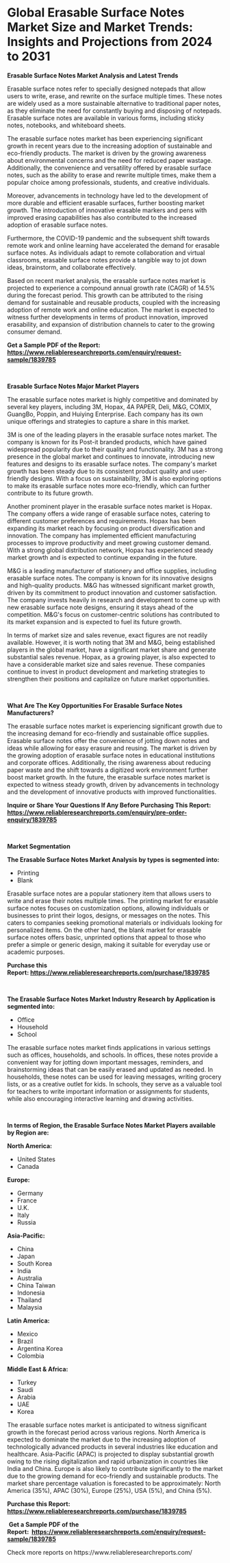 <p><h1>Global Erasable Surface Notes Market Size and Market Trends: Insights and Projections from 2024 to 2031</h1></p><p><strong>Erasable Surface Notes Market Analysis and Latest Trends</strong></p>
<p><p>Erasable surface notes refer to specially designed notepads that allow users to write, erase, and rewrite on the surface multiple times. These notes are widely used as a more sustainable alternative to traditional paper notes, as they eliminate the need for constantly buying and disposing of notepads. Erasable surface notes are available in various forms, including sticky notes, notebooks, and whiteboard sheets.</p><p>The erasable surface notes market has been experiencing significant growth in recent years due to the increasing adoption of sustainable and eco-friendly products. The market is driven by the growing awareness about environmental concerns and the need for reduced paper wastage. Additionally, the convenience and versatility offered by erasable surface notes, such as the ability to erase and rewrite multiple times, make them a popular choice among professionals, students, and creative individuals.</p><p>Moreover, advancements in technology have led to the development of more durable and efficient erasable surfaces, further boosting market growth. The introduction of innovative erasable markers and pens with improved erasing capabilities has also contributed to the increased adoption of erasable surface notes.</p><p>Furthermore, the COVID-19 pandemic and the subsequent shift towards remote work and online learning have accelerated the demand for erasable surface notes. As individuals adapt to remote collaboration and virtual classrooms, erasable surface notes provide a tangible way to jot down ideas, brainstorm, and collaborate effectively.</p><p>Based on recent market analysis, the erasable surface notes market is projected to experience a compound annual growth rate (CAGR) of 14.5% during the forecast period. This growth can be attributed to the rising demand for sustainable and reusable products, coupled with the increasing adoption of remote work and online education. The market is expected to witness further developments in terms of product innovation, improved erasability, and expansion of distribution channels to cater to the growing consumer demand.</p></p>
<p><strong>Get a Sample PDF of the Report:&nbsp; <a href="https://www.reliableresearchreports.com/enquiry/request-sample/1839785">https://www.reliableresearchreports.com/enquiry/request-sample/1839785</a></strong></p>
<p>&nbsp;</p>
<p><strong>Erasable Surface Notes Major Market Players</strong></p>
<p><p>The erasable surface notes market is highly competitive and dominated by several key players, including 3M, Hopax, 4A PAPER, Deli, M&G, COMIX, GuangBo, Poppin, and Huiying Enterprise. Each company has its own unique offerings and strategies to capture a share in this market.</p><p>3M is one of the leading players in the erasable surface notes market. The company is known for its Post-it branded products, which have gained widespread popularity due to their quality and functionality. 3M has a strong presence in the global market and continues to innovate, introducing new features and designs to its erasable surface notes. The company's market growth has been steady due to its consistent product quality and user-friendly designs. With a focus on sustainability, 3M is also exploring options to make its erasable surface notes more eco-friendly, which can further contribute to its future growth.</p><p>Another prominent player in the erasable surface notes market is Hopax. The company offers a wide range of erasable surface notes, catering to different customer preferences and requirements. Hopax has been expanding its market reach by focusing on product diversification and innovation. The company has implemented efficient manufacturing processes to improve productivity and meet growing customer demand. With a strong global distribution network, Hopax has experienced steady market growth and is expected to continue expanding in the future.</p><p>M&G is a leading manufacturer of stationery and office supplies, including erasable surface notes. The company is known for its innovative designs and high-quality products. M&G has witnessed significant market growth, driven by its commitment to product innovation and customer satisfaction. The company invests heavily in research and development to come up with new erasable surface note designs, ensuring it stays ahead of the competition. M&G's focus on customer-centric solutions has contributed to its market expansion and is expected to fuel its future growth.</p><p>In terms of market size and sales revenue, exact figures are not readily available. However, it is worth noting that 3M and M&G, being established players in the global market, have a significant market share and generate substantial sales revenue. Hopax, as a growing player, is also expected to have a considerable market size and sales revenue. These companies continue to invest in product development and marketing strategies to strengthen their positions and capitalize on future market opportunities.</p></p>
<p>&nbsp;</p>
<p><strong>What Are The Key Opportunities For Erasable Surface Notes Manufacturers?</strong></p>
<p><p>The erasable surface notes market is experiencing significant growth due to the increasing demand for eco-friendly and sustainable office supplies. Erasable surface notes offer the convenience of jotting down notes and ideas while allowing for easy erasure and reusing. The market is driven by the growing adoption of erasable surface notes in educational institutions and corporate offices. Additionally, the rising awareness about reducing paper waste and the shift towards a digitized work environment further boost market growth. In the future, the erasable surface notes market is expected to witness steady growth, driven by advancements in technology and the development of innovative products with improved functionalities.</p></p>
<p><strong>Inquire or Share Your Questions If Any Before Purchasing This Report: <a href="https://www.reliableresearchreports.com/enquiry/pre-order-enquiry/1839785">https://www.reliableresearchreports.com/enquiry/pre-order-enquiry/1839785</a></strong></p>
<p>&nbsp;</p>
<p><strong>Market Segmentation</strong></p>
<p><strong>The Erasable Surface Notes Market Analysis by types is segmented into:</strong></p>
<p><ul><li>Printing</li><li>Blank</li></ul></p>
<p><p>Erasable surface notes are a popular stationery item that allows users to write and erase their notes multiple times. The printing market for erasable surface notes focuses on customization options, allowing individuals or businesses to print their logos, designs, or messages on the notes. This caters to companies seeking promotional materials or individuals looking for personalized items. On the other hand, the blank market for erasable surface notes offers basic, unprinted options that appeal to those who prefer a simple or generic design, making it suitable for everyday use or academic purposes.</p></p>
<p><strong>Purchase this Report:&nbsp;<a href="https://www.reliableresearchreports.com/purchase/1839785">https://www.reliableresearchreports.com/purchase/1839785</a></strong></p>
<p>&nbsp;</p>
<p><strong>The Erasable Surface Notes Market Industry Research by Application is segmented into:</strong></p>
<p><ul><li>Office</li><li>Household</li><li>School</li></ul></p>
<p><p>The erasable surface notes market finds applications in various settings such as offices, households, and schools. In offices, these notes provide a convenient way for jotting down important messages, reminders, and brainstorming ideas that can be easily erased and updated as needed. In households, these notes can be used for leaving messages, writing grocery lists, or as a creative outlet for kids. In schools, they serve as a valuable tool for teachers to write important information or assignments for students, while also encouraging interactive learning and drawing activities.</p></p>
<p>&nbsp;</p>
<p><strong>In terms of Region, the Erasable Surface Notes Market Players available by Region are:</strong></p>
<p>
    <p> <strong> North America: </strong>
        <ul>
            <li>United States</li>
            <li>Canada</li>
        </ul>
        </p> 
    <p> <strong> Europe: </strong>
        <ul>
            <li>Germany</li>
            <li>France</li>
            <li>U.K.</li>
            <li>Italy</li>
            <li>Russia</li>
        </ul>
        </p> 
    <p> <strong> Asia-Pacific: </strong>
        <ul>
            <li>China</li>
            <li>Japan</li>
            <li>South Korea</li>
            <li>India</li>
            <li>Australia</li>
            <li>China Taiwan</li>
            <li>Indonesia</li>
            <li>Thailand</li>
            <li>Malaysia</li>
        </ul>
        </p> 
    <p> <strong> Latin America: </strong>
        <ul>
            <li>Mexico</li>
            <li>Brazil</li>
            <li>Argentina Korea</li>
            <li>Colombia</li>
        </ul>
        </p> 
    <p> <strong> Middle East & Africa: </strong>
        <ul>
            <li>Turkey</li>
            <li>Saudi</li>
            <li>Arabia</li>
            <li>UAE</li>
            <li>Korea</li>
        </ul>
    </p>
    </p>
<p><p>The erasable surface notes market is anticipated to witness significant growth in the forecast period across various regions. North America is expected to dominate the market due to the increasing adoption of technologically advanced products in several industries like education and healthcare. Asia-Pacific (APAC) is projected to display substantial growth owing to the rising digitalization and rapid urbanization in countries like India and China. Europe is also likely to contribute significantly to the market due to the growing demand for eco-friendly and sustainable products. The market share percentage valuation is forecasted to be approximately: North America (35%), APAC (30%), Europe (25%), USA (5%), and China (5%).</p></p>
<p><strong>Purchase this Report: <a href="https://www.reliableresearchreports.com/purchase/1839785">https://www.reliableresearchreports.com/purchase/1839785</a></strong></p>
<p>&nbsp;<strong>Get a Sample PDF of the Report:&nbsp;&nbsp;<a href="https://www.reliableresearchreports.com/enquiry/request-sample/1839785">https://www.reliableresearchreports.com/enquiry/request-sample/1839785</a></strong></p>
<p><strong></strong></p>
<p>Check more reports on https://www.reliableresearchreports.com/</p>